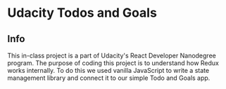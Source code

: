 # Udacity Todos and Goals

## Info

This in-class project is a part of Udacity's React Developer Nanodegree program. The purpose of coding this project is to understand how Redux works internally. To do this we used vanilla JavaScript to write a state management library and connect it to our simple Todo and Goals app.
